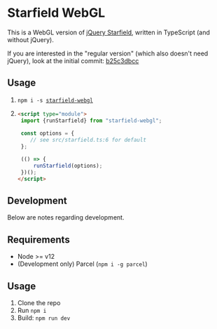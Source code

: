 # Starfield WebGL

This is a WebGL version of [jQuery Starfield][1], written in TypeScript (and without jQuery).

If you are interested in the "regular version" (which also doesn't need jQuery), look at the initial
commit: [b25c3dbcc][2]

## Usage

1. <code>npm i -s [starfield-webgl](https://www.npmjs.com/package/starfield-webgl)</code>
2. ```html
   <script type="module">
    import {runStarfield} from "starfield-webgl";
    
    const options = {
       // see src/starfield.ts:6 for default
    };

    (() => {
        runStarfield(options);
    })();
   </script>
   ```

## Development

Below are notes regarding development.

## Requirements

- Node >= v12
- (Development only) Parcel (`npm i -g parcel`)

## Usage

1. Clone the repo
2. Run `npm i`
3. Build: `npm run dev`

[1]: https://github.com/rocketwagon/jquery-starfield
[2]: https://github.com/lfuelling/starfield-webgl/tree/b25c3dbcc4e789864dc0fdb5ac5dd30c12964c78
